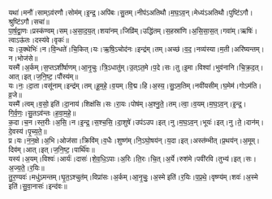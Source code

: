 

  
यथा॑।मनौ॑।साम्ऽव॑रणौ।सोम॑म्।इ॒न्द्र॒।अपि॑बः।सु॒तम्।नीप॑ऽअतिथौ।म॒घ॒ऽव॒न्।मेध्य॑ऽअतिथौ।पुष्टि॑ऽगौ।श्रुष्टि॑ऽगौ।सचा॑॥  
पा॒र्ष॒द्वा॒णः।प्रस्क॑ण्वम्।सम्।अ॒सा॒द॒य॒त्।शया॑नम्।जिव्रि॑म्।उद्धि॑तम्।स॒हस्रा॑णि।अ॒सि॒सा॒स॒त्।गवा॑म्।ऋषिः॑।त्वाऽऊ॑तः।दस्य॑वे।वृकः॑॥  
यः।उ॒क्थेभिः॑।न।वि॒न्धते॑।चि॒कित्।यः।ऋ॒षि॒ऽचोद॑नः।इन्द्र॑म्।तम्।अच्छ॑।व॒द॒।नव्य॑स्या।म॒ती।अरि॑ष्यन्तम्।न।भोज॑से॥  
यस्मै॑।अ॒र्कम्।स॒प्तऽशी॑र्षाणम्।आ॒नृ॒चुः।त्रि॒ऽधातु॑म्।उ॒त्ऽत॒मे।प॒दे।सः।तु।इ॒मा।विश्वा॑।भुव॑नानि।चि॒क्र॒द॒त्।आत्।इत्।ज॒नि॒ष्ट॒।पौंस्य॑म्॥  
यः।नः॒।दा॒ता।वसू॑नाम्।इन्द्र॑म्।तम्।हू॒म॒हे॒।व॒यम्।वि॒द्म।हि।अ॒स्य॒।सु॒ऽम॒तिम्।नवी॑यसीम्।घ॒मेम॑।गोऽम॑ति।व्र॒जे॥  
यस्मै॑।त्वम्।व॒सो॒ इति॑।दा॒नाय॑।शिक्ष॑सि।सः।रा॒यः।पोष॑म्।अ॒श्नु॒ते॒।तम्।त्वा॒।व॒यम्।म॒घ॒ऽव॒न्।इ॒न्द्र॒।गि॒र्व॒णः॒।सु॒तऽव॑न्तः।ह॒वा॒म॒हे॒॥  
क॒दा।च॒न।स्त॒रीः।अ॒सि॒।न।इ॒न्द्र॒।स॒श्च॒सि॒।दा॒शुषे॑।उप॑ऽउप।इत्।नु।म॒घ॒ऽव॒न्।भूयः॑।इत्।नु।ते॒।दान॑म्।दे॒वस्य॑।पृ॒च्य॒ते॒॥  
प्र।यः।न॒न॒क्षे।अ॒भि।ओज॑सा।क्रिवि॑म्।व॒धैः।शुष्ण॑म्।नि॒ऽघो॒षय॑न्।य॒दा।इत्।अस्त॑म्भीत्।प्र॒थय॑न्।अ॒मूम्।दिव॑म्।आत्।इत्।ज॒नि॒ष्ट॒।पार्थि॑वः॥  
यस्य॑।अ॒यम्।विश्वः॑।आर्यः॑।दासः॑।शे॒व॒धि॒ऽपाः।अ॒रिः।ति॒रः।चि॒त्।अ॒र्ये।रुश॑मे।पवी॑रवि।तुभ्य॑।इत्।सः।अ॒ज्य॒ते॒।र॒यिः॥  
तु॒र॒ण्यवः॑।मधु॑ऽमन्तम्।घृ॒त॒ऽश्चुत॑म्।विप्रा॑सः।अ॒र्कम्।आ॒नृ॒चुः॒।अ॒स्मे इति॑।र॒यिः।प॒प्र॒थे॒।वृष्ण्य॑म्।शवः॑।अ॒स्मे इति॑।सु॒वा॒नासः॑।इन्द॑वः॥  
